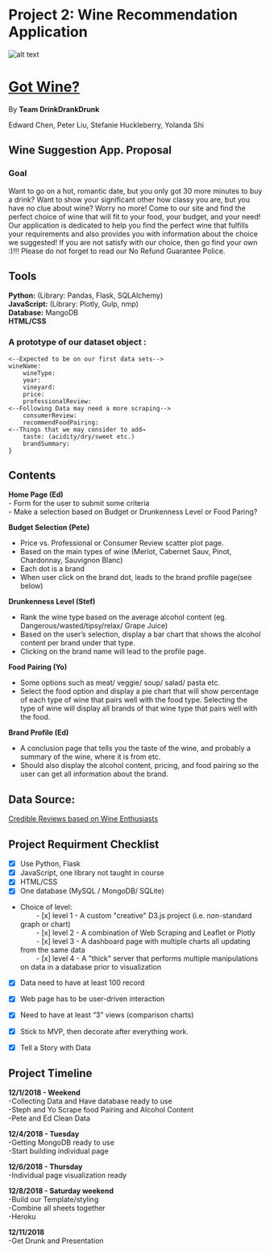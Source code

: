 # Project 2: Wine Recommendation Application

![alt text](https://media1.tenor.com/images/46a4614de9b8c2a340bf076e9675b414/tenor.gif?itemid=5405668)

# [Got Wine?](https://whatwine.herokuapp.com/)

By **Team DrinkDrankDrunk**


Edward Chen, Peter Liu, Stefanie Huckleberry, Yolanda Shi  
  


## Wine Suggestion App. Proposal

### Goal 
Want to go on a hot, romantic date, but you only got 30 more minutes to buy a drink? Want to show your significant other how classy you are, but you have no clue about wine? Worry no more! Come to our site and find the perfect choice of wine that will fit to your food, your budget, and your need! Our application is dedicated to help you find the perfect wine that fulfills your requirements and also provides you with information about the choice we suggested! If you are not satisfy with our choice, then go find your own :)!!! Please do not forget to read our No Refund Guarantee Police.
 
## Tools
**Python:** (Library: Pandas, Flask, SQLAlchemy)  
**JavaScript:** (Library: Plotly, Gulp, nmp)   
**Database:** MangoDB  
**HTML/CSS** 

### A prototype of our dataset object :
	
```{  
<--Expected to be on our first data sets-->  
wineName:  
	wineType:  
	year:  
	vineyard:  
	price:  
	professionalReview:  
<--Following Data may need a more scraping-->  
	consumerReview:  
	recommendFoodPairing:  
<--Things that we may consider to add→  
	taste: (acidity/dry/sweet etc.)  
	brandSummary:  
}  
```

## Contents

**Home Page (Ed)**  
	- Form for the user to submit some criteria  
	- Make a selection based on Budget or Drunkenness Level or Food Paring?  

**Budget Selection (Pete)**  
- Price vs. Professional or Consumer Review scatter plot page.  
- Based on the main types of wine (Merlot, Cabernet Sauv, Pinot, Chardonnay, Sauvignon Blanc)  
- Each dot is a brand  
- When user click on the brand dot, leads to the brand profile page(see below)  

**Drunkenness Level (Stef)**  
- Rank the wine type based on the average alcohol content (eg. Dangerous/wasted/tipsy/relax/ Grape Juice)  
- Based on the user’s selection, display a bar chart that shows the alcohol content per brand under that type.  
- Clicking on the brand name will lead to the profile page.  

**Food Pairing (Yo)**  
- Some options such as meat/ veggie/ soup/ salad/ pasta etc.  
- Select the food option and display a pie chart that will show percentage of each type of wine that pairs well with the food type. Selecting the type of wine will display all brands of that wine type that pairs well with the food.  

**Brand Profile (Ed)**  
- A conclusion page that tells you the taste of the wine, and probably a summary of the wine, where it is from etc.   
- Should also display the alcohol content, pricing, and food pairing so the user can get all information about the brand.  



## Data Source:
[Credible Reviews based on Wine Enthusiasts](http://insightmine.com/bring-your-own-data-analyzing-wine-market)



## Project Requirment Checklist     
- [x] Use Python, Flask  
- [x] JavaScript, one library not taught in course  
- [x] HTML/CSS  
- [x] One database (MySQL / MongoDB/ SQLite)  
- Choice of level:  
&nbsp;&nbsp;&nbsp;&nbsp;&nbsp;&nbsp;&nbsp;&nbsp;- [x] level 1 - A custom "creative" D3.js project (i.e. non-standard graph or chart)  
&nbsp;&nbsp;&nbsp;&nbsp;&nbsp;&nbsp;&nbsp;&nbsp;- [x] level 2 - A combination of Web Scraping and Leaflet or Plotly  
&nbsp;&nbsp;&nbsp;&nbsp;&nbsp;&nbsp;&nbsp;&nbsp;- [x] level 3 - A dashboard page with multiple charts all updating from the same data  
&nbsp;&nbsp;&nbsp;&nbsp;&nbsp;&nbsp;&nbsp;&nbsp;- [x] level 4 - A "thick" server that performs multiple manipulations on data in a database prior to visualization  
- [x] Data need to have at least 100 record  
- [x] Web page has to be user-driven interaction  
- [x] Need to have at least “3” views (comparison charts)  
- [x] Stick to MVP, then decorate after everything work.
- [x] Tell a Story with Data


## Project Timeline
**12/1/2018 - Weekend**  
	-Collecting Data and Have database ready to use  
	-Steph and Yo Scrape food Pairing and Alcohol Content  
	-Pete and Ed Clean Data  
	
**12/4/2018 - Tuesday**  
	-Getting MongoDB ready to use  
	-Start building individual page  
	
**12/6/2018 - Thursday**  
	-Individual page visualization ready
	
**12/8/2018 - Saturday weekend**  
	-Build our Template/styling  
	-Combine all sheets together  
	-Heroku  
	
**12/11/2018**  
	-Get Drunk and Presentation 
	
